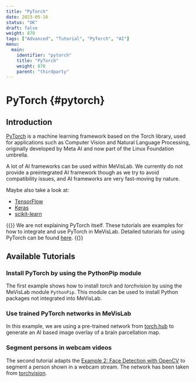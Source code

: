 ```yaml
---
title: "PyTorch"
date: 2023-05-16
status: "OK"
draft: false
weight: 870
tags: ["Advanced", "Tutorial", "PyTorch", "AI"]
menu: 
  main:
    identifier: "pytorch"
    title: "PyTorch"
    weight: 870
    parent: "thirdparty"
---
```

# PyTorch {#pytorch}
## Introduction
[PyTorch](http://www.pytorch.org "pytorch") is a machine learning framework based on the Torch library, used for applications such as Computer Vision and Natural Language Processing, originally developed by Meta AI and now part of the Linux Foundation umbrella.

A lot of AI frameworks can be used within MeVisLab. We currently do not provide a preintegrated AI framework though as we try to avoid compatibility issues, and AI frameworks are very fast-moving by nature.

Maybe also take a look at:
* [TensorFlow](https://www.tensorflow.org "tensorflow")
* [Keras](https://keras.io "Keras")
* [scikit-learn](https://scikit-learn.org "scikit-learn")

{{<alert class="info" caption="Attention">}}
We are not explaining PyTorch itself. These tutorials are examples for how to integrate and use PyTorch in MeVisLab. Detailed tutorials for using PyTorch can be found [here](https://pytorch.org/tutorials/).
{{</alert>}}

## Available Tutorials
### Install PyTorch by using the PythonPip module
The first example shows how to install *torch* and *torchvision* by using the MeVisLab module `PythonPip`. This module can be used to install Python packages not integrated into MeVisLab.

### Use trained PyTorch networks in MeVisLab
In this example, we are using a pre-trained network from [torch.hub](https://pytorch.org/hub/) to generate an AI based image overlay of a brain parcellation map.

### Segment persons in webcam videos
The second tutorial adapts the [Example 2: Face Detection with OpenCV](/tutorials/thirdparty/opencv/thirdpartyexample2/ "Example 2: Face Detection with OpenCV") to segment a person shown in a webcam stream. The network has been taken from [torchvision](https://pytorch.org/vision/stable/index.html).

